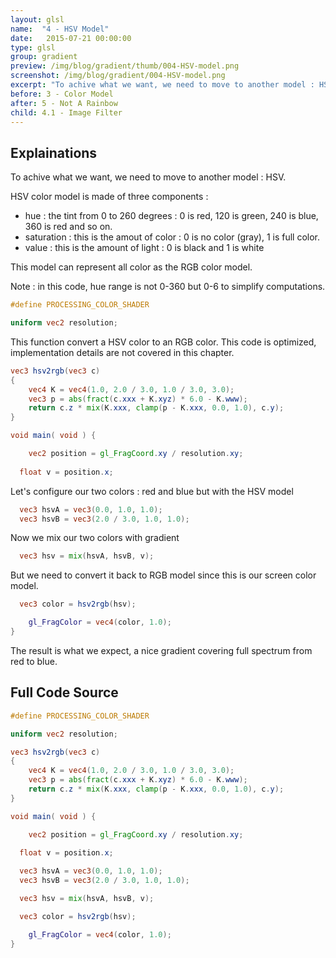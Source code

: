 ```yaml
---
layout: glsl
name:  "4 - HSV Model"
date:   2015-07-21 00:00:00
type: glsl
group: gradient
preview: /img/blog/gradient/thumb/004-HSV-model.png
screenshot: /img/blog/gradient/004-HSV-model.png
excerpt: "To achive what we want, we need to move to another model : HSV."
before: 3 - Color Model
after: 5 - Not A Rainbow
child: 4.1 - Image Filter
---
```

## Explainations

To achive what we want, we need to move to another model : HSV.

HSV color model is made of three components :
- hue : the tint from 0 to 260 degrees : 0 is red, 120 is green, 240 is blue, 360 is red and so on.
- saturation : this is the amout of color : 0 is no color (gray), 1 is full color.
- value : this is the amount of light : 0 is black and 1 is white

This model can represent all color as the RGB color model.

Note : in this code, hue range is not 0-360 but 0-6 to simplify computations.


``` glsl
#define PROCESSING_COLOR_SHADER

uniform vec2 resolution;

```

This function convert a HSV color to an RGB color.
This code is optimized, implementation details are not covered in this chapter.

``` glsl
vec3 hsv2rgb(vec3 c)
{
    vec4 K = vec4(1.0, 2.0 / 3.0, 1.0 / 3.0, 3.0);
    vec3 p = abs(fract(c.xxx + K.xyz) * 6.0 - K.www);
    return c.z * mix(K.xxx, clamp(p - K.xxx, 0.0, 1.0), c.y);
}

void main( void ) {

	vec2 position = gl_FragCoord.xy / resolution.xy;
	
  float v = position.x;

```

Let's configure our two colors : red and blue but with the HSV model

``` glsl
  vec3 hsvA = vec3(0.0, 1.0, 1.0);
  vec3 hsvB = vec3(2.0 / 3.0, 1.0, 1.0);

```

Now we mix our two colors with gradient

``` glsl
  vec3 hsv = mix(hsvA, hsvB, v);

```

But we need to convert it back to RGB model since this is our screen color model.

``` glsl
  vec3 color = hsv2rgb(hsv);

	gl_FragColor = vec4(color, 1.0);
}
```

The result is what we expect, a nice gradient covering full spectrum from red to blue.

## Full Code Source

``` glsl
#define PROCESSING_COLOR_SHADER

uniform vec2 resolution;

vec3 hsv2rgb(vec3 c)
{
    vec4 K = vec4(1.0, 2.0 / 3.0, 1.0 / 3.0, 3.0);
    vec3 p = abs(fract(c.xxx + K.xyz) * 6.0 - K.www);
    return c.z * mix(K.xxx, clamp(p - K.xxx, 0.0, 1.0), c.y);
}

void main( void ) {

	vec2 position = gl_FragCoord.xy / resolution.xy;
	
  float v = position.x;

  vec3 hsvA = vec3(0.0, 1.0, 1.0);
  vec3 hsvB = vec3(2.0 / 3.0, 1.0, 1.0);

  vec3 hsv = mix(hsvA, hsvB, v);

  vec3 color = hsv2rgb(hsv);

	gl_FragColor = vec4(color, 1.0);
}
```